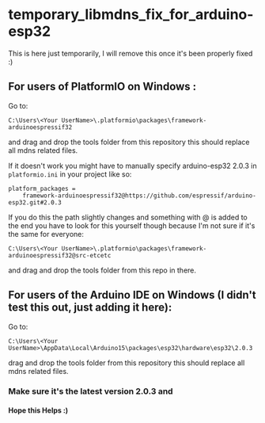 # temporary_libmdns_fix_for_arduino-esp32
This is here just temporarily, I will remove this once it's been properly fixed :)

## For users of PlatformIO on Windows :
Go to:
```
C:\Users\<Your UserName>\.platformio\packages\framework-arduinoespressif32
```
and drag and drop the tools folder from this repository this should replace all mdns related files.

If it doesn't work you might have to manually specify arduino-esp32 2.0.3 in ```platformio.ini``` in your project like so:
```
platform_packages = 
    framework-arduinoespressif32@https://github.com/espressif/arduino-esp32.git#2.0.3    
```
If you do this the path slightly changes and something with @ is added to the end you have to look for this yourself though because I'm not sure if it's the same for everyone:
```
C:\Users\<Your UserName>\.platformio\packages\framework-arduinoespressif32@src-etcetc
```
and drag and drop the tools folder from this repo in there.

## For users of the Arduino IDE on Windows (I didn't test this out, just adding it here):
Go to:
```
C:\Users\<Your UserName>\AppData\Local\Arduino15\packages\esp32\hardware\esp32\2.0.3
```
drag and drop the tools folder from this repository this should replace all mdns related files.



### Make sure it's the latest version 2.0.3 and 
#### Hope this Helps :)
